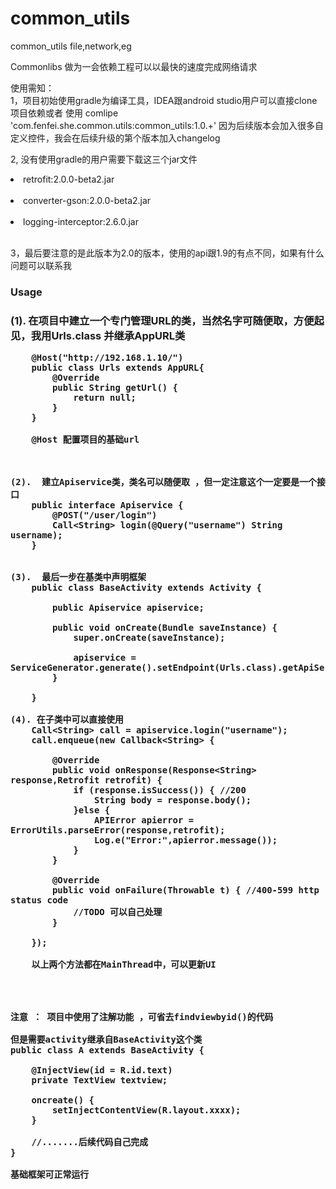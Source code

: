 # common_utils
common_utils file,network,eg

Commonlibs 做为一会依赖工程可以以最快的速度完成网络请求

使用需知：<br/>
  1，项目初始使用gradle为编译工具，IDEA跟android studio用户可以直接clone项目依赖或者
     使用 comlipe 'com.fenfei.she.common.utils:common_utils:1.0.+' 
     因为后续版本会加入很多自定义控件，我会在后续升级的第个版本加入changelog 

  2, 没有使用gradle的用户需要下载这三个jar文件<br/>
     <li>retrofit:2.0.0-beta2.jar</li> <br/>
     <li>converter-gson:2.0.0-beta2.jar</li><br/>
     <li>logging-interceptor:2.6.0.jar</li><br/>
  
  3，最后要注意的是此版本为2.0的版本，使用的api跟1.9的有点不同，如果有什么问题可以联系我
  


<h3>Usage<h3>
	(1). 在项目中建立一个专门管理URL的类，当然名字可随便取，方便起见，我用Urls.class 并继承AppURL类
		
		@Host("http://192.168.1.10/")
		public class Urls extends AppURL{
			@Override 
			public String getUrl() {
				return null;
			}
		}
		
		@Host 配置项目的基础url
		
		
		
	(2).  建立Apiservice类，类名可以随便取 ，但一定注意这个一定要是一个接口
		public interface Apiservice {
			@POST("/user/login")
			Call<String> login(@Query("username") String username);
		}
		
	
	(3).  最后一步在基类中声明框架
		public class BaseActivity extends Activity {
			
			public Apiservice apiservice;
			
			public void onCreate(Bundle saveInstance) {
				super.onCreate(saveInstance);
				
				apiservice = ServiceGenerator.generate().setEndpoint(Urls.class).getApiService(Apiservice.class);
			}
		
		}
		
	(4). 在子类中可以直接使用
		Call<String> call = apiservice.login("username");
		call.enqueue(new Callback<String> {
			
			@Override 
			public void onResponse(Response<String> response,Retrofit retrofit) {
				if (response.isSuccess()) { //200
					String body = response.body();
				}else {
					APIError apierror = ErrorUtils.parseError(response,retrofit);
					Log.e("Error:",apierror.message());
				}
			}
			
			@Override
			public void onFailure(Throwable t) { //400-599 http status code
				//TODO 可以自己处理
			}
			
		});
		
		以上两个方法都在MainThread中，可以更新UI
		
		
		
		
	注意 ： 项目中使用了注解功能 ，可省去findviewbyid()的代码
	
	但是需要activity继承自BaseActivity这个类
	public class A extends BaseActivity {
		
		@InjectView(id = R.id.text)
		private TextView textview;
		
		oncreate() {
			setInjectContentView(R.layout.xxxx);
		}
		
		//.......后续代码自己完成
	}
	
	基础框架可正常运行
		
		
		
		
		
		
		
		
		

